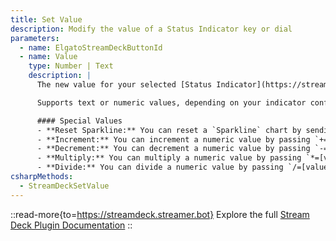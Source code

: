 ```yaml
---
title: Set Value
description: Modify the value of a Status Indicator key or dial
parameters:
  - name: ElgatoStreamDeckButtonId
  - name: Value
    type: Number | Text
    description: |
      The new value for your selected [Status Indicator](https://streamdeck.streamer.bot/guide/keys#status-indicator)

      Supports text or numeric values, depending on your indicator configuration

      #### Special Values
      - **Reset Sparkline:** You can reset a `Sparkline` chart by sending an empty value
      - **Increment:** You can increment a numeric value by passing `+=[value]`, e.g. `+=1`
      - **Decrement:** You can decrement a numeric value by passing `-=[value]`, e.g. `-=1`
      - **Multiply:** You can multiply a numeric value by passing `*=[value]`, e.g. `*=1`
      - **Divide:** You can divide a numeric value by passing `/=[value]`, e.g. `/=1`
csharpMethods:
  - StreamDeckSetValue
---
```


::read-more{to=https://streamdeck.streamer.bot}
Explore the full [Stream Deck Plugin Documentation](https://streamdeck.streamer.bot)
::

